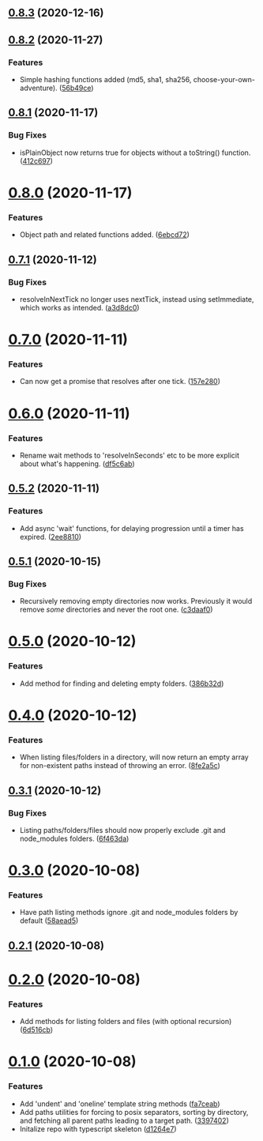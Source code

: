 ## [0.8.3](https://github.com/bscotch/node-util/compare/v0.8.2...v0.8.3) (2020-12-16)



## [0.8.2](https://github.com/bscotch/node-util/compare/v0.8.1...v0.8.2) (2020-11-27)


### Features

* Simple hashing functions added (md5, sha1, sha256, choose-your-own-adventure). ([56b49ce](https://github.com/bscotch/node-util/commit/56b49cedfd387928b45a2056450bcec2a1859ad5))



## [0.8.1](https://github.com/bscotch/node-util/compare/v0.8.0...v0.8.1) (2020-11-17)


### Bug Fixes

* isPlainObject now returns true for objects without a toString() function. ([412c697](https://github.com/bscotch/node-util/commit/412c697fd9e9052512dd20763e9a084d91b1c615))



# [0.8.0](https://github.com/bscotch/node-util/compare/v0.7.1...v0.8.0) (2020-11-17)


### Features

* Object path and related functions added. ([6ebcd72](https://github.com/bscotch/node-util/commit/6ebcd727bb86be26373caf4834e6247975590b40))



## [0.7.1](https://github.com/bscotch/node-util/compare/v0.7.0...v0.7.1) (2020-11-12)


### Bug Fixes

* resolveInNextTick no longer uses nextTick, instead using setImmediate, which works as intended. ([a3d8dc0](https://github.com/bscotch/node-util/commit/a3d8dc0523a659578e9a66445bd9980c895c209a))



# [0.7.0](https://github.com/bscotch/node-util/compare/v0.6.0...v0.7.0) (2020-11-11)


### Features

* Can now get a promise that resolves after one tick. ([157e280](https://github.com/bscotch/node-util/commit/157e280960ebe11546d27847b36dec15e72f8a7a))



# [0.6.0](https://github.com/bscotch/node-util/compare/v0.5.2...v0.6.0) (2020-11-11)


### Features

* Rename wait methods to 'resolveInSeconds' etc to be more explicit about what's happening. ([df5c6ab](https://github.com/bscotch/node-util/commit/df5c6abd41c4c60587e26d4a8e9f3fde04c67cea))



## [0.5.2](https://github.com/bscotch/node-util/compare/v0.5.1...v0.5.2) (2020-11-11)


### Features

* Add async 'wait' functions, for delaying progression until a timer has expired. ([2ee8810](https://github.com/bscotch/node-util/commit/2ee8810e0de36a562a40fcd0926e02760bc1abb1))



## [0.5.1](https://github.com/bscotch/node-util/compare/v0.5.0...v0.5.1) (2020-10-15)


### Bug Fixes

* Recursively removing empty directories now works. Previously it would remove *some* directories and never the root one. ([c3daaf0](https://github.com/bscotch/node-util/commit/c3daaf06330e0d9a7d2c1f61ad5adcbee846bdf0))



# [0.5.0](https://github.com/bscotch/node-util/compare/v0.4.0...v0.5.0) (2020-10-12)


### Features

* Add method for finding and deleting empty folders. ([386b32d](https://github.com/bscotch/node-util/commit/386b32dac671386a931dd837bb08d70c78e53e35))



# [0.4.0](https://github.com/bscotch/node-util/compare/v0.3.1...v0.4.0) (2020-10-12)


### Features

* When listing files/folders in a directory, will now return an empty array for non-existent paths instead of throwing an error. ([8fe2a5c](https://github.com/bscotch/node-util/commit/8fe2a5cad9b59f4ba64549874670bc238d4149c7))



## [0.3.1](https://github.com/bscotch/node-util/compare/v0.3.0...v0.3.1) (2020-10-12)


### Bug Fixes

* Listing paths/folders/files should now properly exclude .git and node_modules folders. ([6f463da](https://github.com/bscotch/node-util/commit/6f463da1630cf0dea518c4659ca7e6316b70e65a))



# [0.3.0](https://github.com/bscotch/node-util/compare/v0.2.1...v0.3.0) (2020-10-08)


### Features

* Have path listing methods ignore .git and node_modules folders by default ([58aead5](https://github.com/bscotch/node-util/commit/58aead5f9afaa596a6569aa68962abf2253daabc))



## [0.2.1](https://github.com/bscotch/node-util/compare/v0.2.0...v0.2.1) (2020-10-08)



# [0.2.0](https://github.com/bscotch/node-util/compare/v0.1.0...v0.2.0) (2020-10-08)


### Features

* Add methods for listing folders and files (with optional recursion) ([6d516cb](https://github.com/bscotch/node-util/commit/6d516cb786dc5e53f674f5b71353a21cc12407d6))



# [0.1.0](https://github.com/bscotch/node-util/compare/d1264e78319521c9667206330a9aaa36fa82e1a5...v0.1.0) (2020-10-08)


### Features

* Add 'undent' and 'oneline' template string methods ([fa7ceab](https://github.com/bscotch/node-util/commit/fa7ceab3eb92a07fadeb14947622425183e5c85e))
* Add paths utilities for forcing to posix separators, sorting by directory, and fetching all parent paths leading to a target path. ([3397402](https://github.com/bscotch/node-util/commit/33974024df9ab43dac4d40b25555eb9f88467921))
* Initalize repo with typescript skeleton ([d1264e7](https://github.com/bscotch/node-util/commit/d1264e78319521c9667206330a9aaa36fa82e1a5))



